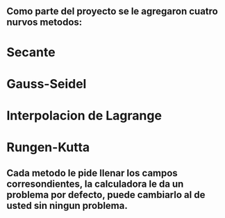## Como parte del proyecto se le agregaron cuatro nurvos metodos:
# Secante
# Gauss-Seidel
# Interpolacion de Lagrange
# Rungen-Kutta

## Cada metodo le pide llenar los campos corresondientes, la calculadora le da un problema por defecto, puede cambiarlo al de usted sin ningun problema.
